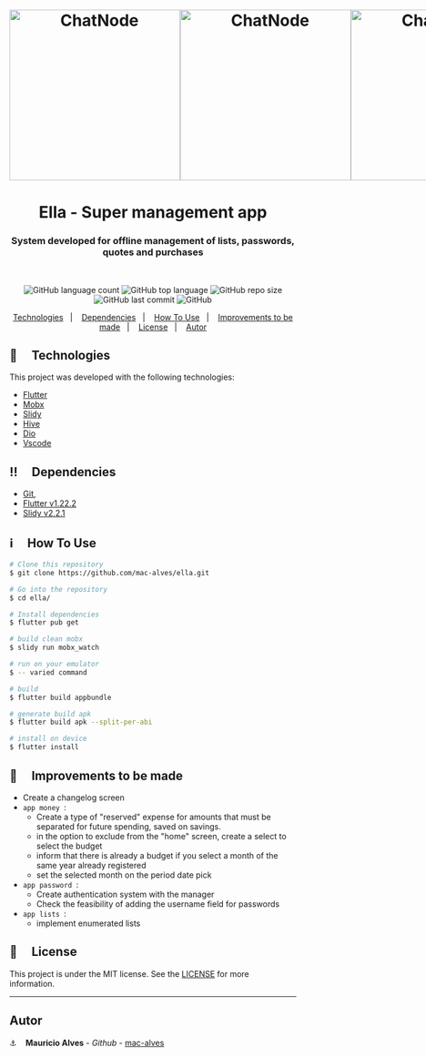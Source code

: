 <h1 align="center" style="display: flex;">
  <img wi alt="ChatNode" height="300" src="https://res.cloudinary.com/dpf7e7tpc/image/upload/v1610842427/projetos/ella/app_lists-ella_kq4jcd.gif" />
  <img wi alt="ChatNode" height="300" src="https://res.cloudinary.com/dpf7e7tpc/image/upload/v1610842426/projetos/ella/app_money-ella_gc0wq9.gif" />
  <img wi alt="ChatNode" height="300" src="https://res.cloudinary.com/dpf7e7tpc/image/upload/v1610842426/projetos/ella/app_password-ella_az6key.gif" />
  <img wi alt="ChatNode" height="300" src="https://res.cloudinary.com/dpf7e7tpc/image/upload/v1610842434/projetos/ella/app_shooping-ella_dwyjvj.gif" />
</h1>

<h1 align="center">
  Ella - Super management app
</h1>
<h3 align="center">System developed for offline management of lists, passwords, quotes and purchases</h3>
<br/>
<p align="center">
  <img alt="GitHub language count" src="https://img.shields.io/github/languages/count/mac-alves/ella">

  <img alt="GitHub top language" src="https://img.shields.io/github/languages/top/mac-alves/ella">

  <img alt="GitHub repo size" src="https://img.shields.io/github/repo-size/mac-alves/ella">

  <img alt="GitHub last commit" src="https://img.shields.io/github/last-commit/mac-alves/ella">

  <img alt="GitHub" src="https://img.shields.io/github/license/mac-alves/ella">
</p>

<p align="center">
  <a href="#rocket-technologies">Technologies</a>&nbsp;&nbsp;&nbsp;|&nbsp;&nbsp;&nbsp;
  <a href="#bangbang-dependencies">Dependencies</a>&nbsp;&nbsp;&nbsp;|&nbsp;&nbsp;&nbsp;
  <a href="#information_source-how-to-use">How To Use</a>&nbsp;&nbsp;&nbsp;|&nbsp;&nbsp;&nbsp;
  <a href="#red_circle-improvements-to-be-made">Improvements to be made</a>&nbsp;&nbsp;&nbsp;|&nbsp;&nbsp;&nbsp;
  <a href="#memo-license">License</a>&nbsp;&nbsp;&nbsp;|&nbsp;&nbsp;&nbsp;
  <a href="#memo-license">Autor</a>
</p>

## :rocket: &nbsp;&nbsp;&nbsp; Technologies

This project was developed with the following technologies:

-  [Flutter](https://flutter.dev/)
-  [Mobx](https://pub.dev/packages/mobx)
-  [Slidy](https://github.com/Flutterando/slidy)
-  [Hive](https://docs.hivedb.dev/#/)
-  [Dio](https://pub.dev/packages/dio)
-  [Vscode](https://code.visualstudio.com/)

## :bangbang: &nbsp;&nbsp;&nbsp; Dependencies

- [Git](https://git-scm.com),
- [Flutter v1.22.2](https://flutter.dev/) 
- [Slidy v2.2.1](https://github.com/Flutterando/slidy)

## :information_source: &nbsp;&nbsp;&nbsp; How To Use

```bash
# Clone this repository
$ git clone https://github.com/mac-alves/ella.git

# Go into the repository
$ cd ella/

# Install dependencies
$ flutter pub get

# build clean mobx
$ slidy run mobx_watch

# run on your emulator
$ -- varied command

# build
$ flutter build appbundle

# generate build apk
$ flutter build apk --split-per-abi

# install on device
$ flutter install
```

## :red_circle: &nbsp;&nbsp;&nbsp; Improvements to be made

- Create a changelog screen
- `app money `: 
    - Create a type of "reserved" expense for amounts that must be separated for future spending, saved on savings.
    - in the option to exclude from the "home" screen, create a select to select the budget
    - inform that there is already a budget if you select a month of the same year already registered
    - set the selected month on the period date pick
- `app password `:
    - Create authentication system with the manager
    - Check the feasibility of adding the username field for passwords
- `app lists `:
    - implement enumerated lists

## :memo: &nbsp;&nbsp;&nbsp; License
This project is under the MIT license. See the [LICENSE](https://github.com/mac-alves/ella/blob/main/LICENSE) for more information.

---

## Autor

:anchor: &nbsp;&nbsp; **Mauricio Alves** - *Github* - [mac-alves](https://github.com/mac-alves)


[nodejs]: https://nodejs.org/
[npm]: https://www.npmjs.com/
[vc]: https://code.visualstudio.com/
[vceditconfig]: https://marketplace.visualstudio.com/items?itemName=EditorConfig.EditorConfig
[vceslint]: https://marketplace.visualstudio.com/items?itemName=dbaeumer.vscode-eslint